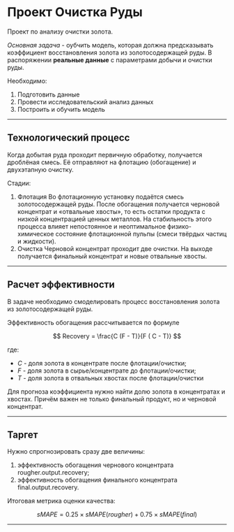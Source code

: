 # Проект Очистка Руды

Проект по анализу очистки золота.

*Основная задача* - оубчить модель, которая должна предсказывать коэффициент восстановления золота из золотосодержащей руды. В распоряжении **реальные данные** с параметрами добычи и очистки руды.

Необходимо:

1. Подготовить данные
2. Провести исследовательский анализ данных
3. Построить и обучить модель

---

## Технологический процесс

Когда добытая руда проходит первичную обработку, получается дроблёная смесь. Её отправляют на флотацию (обогащение) и двухэтапную очистку.

Стадии:
1. Флотация
Во флотационную установку подаётся смесь золотосодержащей руды. После обогащения получается черновой концентрат и «отвальные хвосты», то есть остатки продукта с низкой концентрацией ценных металлов.
На стабильность этого процесса влияет непостоянное и неоптимальное физико-химическое состояние флотационной пульпы (смеси твёрдых частиц и жидкости).
2. Очистка 
Черновой концентрат проходит две очистки. На выходе получается финальный концентрат и новые отвальные хвосты.

---

## Расчет эффективности

В задаче необходимо смоделировать процесс восстановления золота из золотосодержащей руды. 

Эффективность обогащения рассчитывается по формуле

$$
Recovery = \frac{C (F - T)}{F ( C - T)}
$$

где:
- $C$ - доля золота в концентрате после флотации/очистки;
- $F$ - доля золота в сырье/концентрате до флотации/очистки;
- $T$ - доля золота в отвальных хвостах после флотации/очистки

Для прогноза коэффициента нужно найти долю золота в концентратах и хвостах. Причём важен не только финальный продукт, но и черновой концентрат.

---

## Таргет

Нужно спрогнозировать сразу две величины:
1. эффективность обогащения чернового концентрата rougher.output.recovery;
2. эффективность обогащения финального концентрата final.output.recovery.

Итоговая метрика оценки качества:

$$
sMAPE = 0.25 \times sMAPE(rougher) + 0.75 \times sMAPE(final)
$$

---
